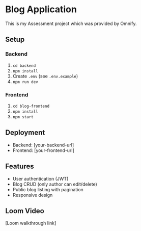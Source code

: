 # Blog Application

This is my Assessment project which was provided by Omnify.

## Setup

### Backend
1. `cd backend`
2. `npm install`
3. Create `.env` (see `.env.example`)
4. `npm run dev`

### Frontend
1. `cd blog-frontend`
2. `npm install`
3. `npm start`

## Deployment

- Backend: [your-backend-url]
- Frontend: [your-frontend-url]

## Features

- User authentication (JWT)
- Blog CRUD (only author can edit/delete)
- Public blog listing with pagination
- Responsive design

## Loom Video

[Loom walkthrough link]
